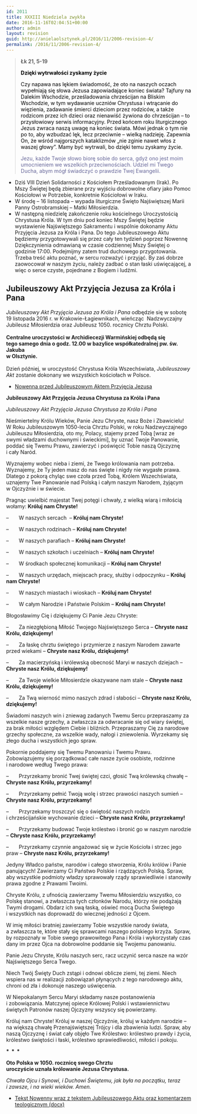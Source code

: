 ```yaml
---
id: 2011
title: XXXIII Niedziela zwykła
date: 2016-11-16T02:04:51+00:00
author: admin
layout: revision
guid: http://anielaolsztynek.pl/2016/11/2006-revision-4/
permalink: /2016/11/2006-revision-4/
---
```

> **Łk 21, 5-19**
> 
> <span style="color: #000000;"><strong>Dzięki wytrwałości zyskamy życie</strong></span>
> 
> <span style="color: #000000;">Czy napawa nas lękiem świadomość, że oto na naszych oczach wypełniają się słowa Jezusa zapowiadające koniec świata? Tajfuny na Dalekim Wschodzie, prześladowania chrześcijan na Bliskim Wschodzie, w tym wydawanie uczniów Chrystusa i wtrącanie do więzienia, zadawanie śmierci dzieciom przez rodziców, a także rodzicom przez ich dzieci oraz nienawiść żywiona do chrześcijan &#8211; to przysłowiowy serwis informacyjny. Przed końcem roku liturgicznego Jezus zwraca naszą uwagę na koniec świata. Mówi jednak o tym nie po to, aby wzbudzać lęk, lecz przeciwnie &#8211; wielką nadzieję. Zapewnia On, że wśród najgorszych kataklizmów &#8222;nie zginie nawet włos z waszej głowy&#8221;. Mamy być wytrwali, bo dzięki temu zyskamy życie.</span>
> 
> <span style="color: #666699;">Jezu, każde Twoje słowo biorę sobie do serca, gdyż ono jest moim umocnieniem we wszelkich przeciwnościach. Udziel mi Twego Ducha, abym mógł świadczyć o prawdzie Twej Ewangelii.</span>

  * Dziś VIII Dzień Solidarności z Kościołem Prześladowanym (Irak). Po Mszy Świętej będą zbierane przy wyjściu dobrowolne ofiary jako Pomoc Kościołowi w Potrzebie, konkretnie Kościołowi w Iraku.
  * W środę &#8211; 16 listopada &#8211; wypada liturgiczne Święto Najświętszej Marii Panny Ostrobramskiej – Matki Miłosierdzia.
  * W następną niedzielę zakończenie roku kościelnego Uroczystością Chrystusa Króla. W tym dniu pod koniec Mszy Świętej będzie wystawienie Najświętszego Sakramentu i wspólnie dokonamy Aktu Przyjęcia Jezusa za Króla i Pana. Do tego Jubileuszowego Aktu będziemy przygotowywali się przez cały ten tydzień poprzez Nowennę Dziękczynienia odmawianą w czasie codziennej Mszy Świętej o godzinie 17:00. Podejmijmy zatem trud duchowego przygotowania. Trzeba treść aktu poznać, w sercu rozważyć i przyjąć. By zaś dobrze zaowocował w naszym życiu, należy zadbać o stan łaski uświęcającej, a więc o serce czyste, pojednane z Bogiem i ludźmi.

## Jubileuszowy Akt Przyjęcia Jezusa za Króla i Pana

<div>
  <p>
    <em>Jubileuszowy Akt Przyjęcia Jezusa za Króla i Pana </em>odbędzie się w sobotę 19 listopada 2016 r. w Krakowie-Łagiewnikach, wieńcząc  Nadzwyczajny Jubileusz Miłosierdzia oraz Jubileusz 1050. rocznicy Chrztu Polski.<br /> <strong><br /> Centralne uroczystości w Archidiecezji Warmińskiej odbędą się<br /> tego samego dnia o godz. 12.00 w bazylice współkatedralnej pw. św. Jakuba<br /> w Olsztynie.<br /> </strong><br /> Dzień później, w uroczystość Chrystusa Króla Wszechświata, <em>Jubileuszowy Akt</em> zostanie dokonany we wszystkich kościołach w Polsce.
  </p>
  
  <ul>
    <li>
      <a href="http://episkopat.pl/nowenna-przed-jubileuszowym-aktem-przyjecia-jezusa-za-krola-i-pana/">Nowenna przed Jubileuszowym Aktem Przyjęcia Jezusa</a>
    </li>
  </ul>
  
  <p>
    <strong>Jubileuszowy Akt Przyjęcia Jezusa Chrystusa za Króla i Pana</strong>
  </p>
  
  <p>
    <em>Jubileuszowy Akt Przyjęcia Jezusa Chrystusa za Króla i Pana </em>
  </p>
  
  <p>
    Nieśmiertelny Królu Wieków, Panie Jezu Chryste, nasz Boże i Zbawicielu! W Roku Jubileuszowym 1050-lecia Chrztu Polski, w roku Nadzwyczajnego Jubileuszu Miłosierdzia, oto my, Polacy, stajemy przed Tobą [wraz ze swymi władzami duchownymi i świeckimi], by uznać Twoje Panowanie, poddać się Twemu Prawu, zawierzyć i poświęcić Tobie naszą Ojczyznę i cały Naród.
  </p>
  
  <p>
    Wyznajemy wobec nieba i ziemi, że Twego królowania nam potrzeba. Wyznajemy, że Ty jeden masz do nas święte i nigdy nie wygasłe prawa. Dlatego z pokorą chyląc swe czoła przed Tobą, Królem Wszechświata, uznajemy Twe Panowanie nad Polską i całym naszym Narodem, żyjącym w Ojczyźnie i w świecie.
  </p>
  
  <p>
    Pragnąc uwielbić majestat Twej potęgi i chwały, z wielką wiarą i miłością wołamy: <strong>Króluj nam Chryste!</strong>
  </p>
  
  <p>
    –       W naszych sercach  – <strong>Króluj nam Chryste!</strong>
  </p>
  
  <p>
    –       W naszych rodzinach – <strong>Króluj nam Chryste!</strong>
  </p>
  
  <p>
    –       W naszych parafiach – <strong>Króluj nam Chryste!</strong>
  </p>
  
  <p>
    –       W naszych szkołach i uczelniach – <strong>Króluj nam Chryste!</strong>
  </p>
  
  <p>
    –       W środkach społecznej komunikacji – <strong>Króluj nam Chryste!</strong>
  </p>
  
  <p>
    –       W naszych urzędach, miejscach pracy, służby i odpoczynku – <strong>Króluj nam Chryste!</strong>
  </p>
  
  <p>
    –       W naszych miastach i wioskach – <strong>Króluj nam Chryste!</strong>
  </p>
  
  <p>
    –       W całym Narodzie i Państwie Polskim – <strong>Króluj nam Chryste!</strong>
  </p>
  
  <p>
    Błogosławimy Cię i dziękujemy Ci Panie Jezu Chryste:
  </p>
  
  <p>
    –       Za niezgłębioną Miłość Twojego Najświętszego Serca – <strong>Chryste nasz Królu, dziękujemy!</strong>
  </p>
  
  <p>
    –       Za łaskę chrztu świętego i przymierze z naszym Narodem zawarte przed wiekami – <strong>Chryste nasz Królu, dziękujemy!</strong>
  </p>
  
  <p>
    –       Za macierzyńską i królewską obecność Maryi w naszych dziejach – <strong>Chryste nasz Królu, dziękujemy!</strong>
  </p>
  
  <p>
    –       Za Twoje wielkie Miłosierdzie okazywane nam stale – <strong>Chryste nasz Królu, dziękujemy!</strong>
  </p>
  
  <p>
    –       Za Twą wierność mimo naszych zdrad i słabości – <strong>Chryste nasz Królu, dziękujemy!</strong>
  </p>
  
  <p>
    Świadomi naszych win i zniewag zadanych Twemu Sercu przepraszamy za wszelkie nasze grzechy, a zwłaszcza za odwracanie się od wiary świętej, za brak miłości względem Ciebie i bliźnich. Przepraszamy Cię za narodowe grzechy społeczne, za wszelkie wady, nałogi i zniewolenia. Wyrzekamy się złego ducha i wszystkich jego spraw.
  </p>
  
  <p>
    Pokornie poddajemy się Twemu Panowaniu i Twemu Prawu. Zobowiązujemy się porządkować całe nasze życie osobiste, rodzinne i narodowe według Twego prawa:
  </p>
  
  <p>
    –       Przyrzekamy bronić Twej świętej czci, głosić Twą królewską chwałę – <strong> Chryste nasz Królu, przyrzekamy!</strong>
  </p>
  
  <p>
    –       Przyrzekamy pełnić Twoją wolę i strzec prawości naszych sumień –  <strong>Chryste nasz Królu, przyrzekamy!</strong>
  </p>
  
  <p>
    –       Przyrzekamy troszczyć się o świętość naszych rodzin i chrześcijańskie wychowanie dzieci – <strong>Chryste nasz Królu, przyrzekamy!</strong>
  </p>
  
  <p>
    –       Przyrzekamy budować Twoje królestwo i bronić go w naszym narodzie – <strong>Chryste nasz Królu, przyrzekamy!</strong>
  </p>
  
  <p>
    –       Przyrzekamy czynnie angażować się w życie Kościoła i strzec jego praw – <strong>Chryste nasz Królu, przyrzekamy!</strong>
  </p>
  
  <p>
    Jedyny Władco państw, narodów i całego stworzenia, Królu królów i Panie panujących! Zawierzamy Ci Państwo Polskie i rządzących Polską. Spraw, aby wszystkie podmioty władzy sprawowały rządy sprawiedliwie i stanowiły prawa zgodne z Prawami Twoimi.
  </p>
  
  <p>
    Chryste Królu, z ufnością zawierzamy Twemu Miłosierdziu wszystko, co Polskę stanowi, a zwłaszcza tych członków Narodu, którzy nie podążają Twymi drogami. Obdarz ich swą łaską, oświeć mocą Ducha Świętego i wszystkich nas doprowadź do wiecznej jedności z Ojcem.
  </p>
  
  <p>
    W imię miłości bratniej zawierzamy Tobie wszystkie narody świata, a zwłaszcza te, które stały się sprawcami naszego polskiego krzyża. Spraw, by rozpoznały w Tobie swego prawowitego Pana i Króla i wykorzystały czas dany im przez Ojca na dobrowolne poddanie się Twojemu panowaniu.
  </p>
  
  <p>
    Panie Jezu Chryste, Królu naszych serc, racz uczynić serca nasze na wzór Najświętszego Serca Twego.
  </p>
  
  <p>
    Niech Twój Święty Duch zstąpi i odnowi oblicze ziemi, tej ziemi. Niech wspiera nas w realizacji zobowiązań płynących z tego narodowego aktu, chroni od zła i dokonuje naszego uświęcenia.
  </p>
  
  <p>
    W Niepokalanym Sercu Maryi składamy nasze postanowienia i zobowiązania. Matczynej opiece Królowej Polski i wstawiennictwu świętych Patronów naszej Ojczyzny wszyscy się powierzamy.
  </p>
  
  <p>
    Króluj nam Chryste! Króluj w naszej Ojczyźnie, króluj w każdym narodzie – na większą chwałę Przenajświętszej Trójcy i dla zbawienia ludzi. Spraw, aby naszą Ojczyznę i świat cały objęło Twe Królestwo: królestwo prawdy i życia, królestwo świętości i łaski, królestwo sprawiedliwości, miłości i pokoju.
  </p>
  
  <p>
    <strong>*  *  *</strong>
  </p>
  
  <p>
    <strong>Oto Polska w 1050. rocznicę swego Chrztu<br /> uroczyście uznała królowanie Jezusa Chrystusa.</strong>
  </p>
  
  <p>
    <em>Chwała Ojcu i Synowi, i Duchowi Świętemu, jak była na początku, teraz i zawsze, i na wieki wieków. Amen.</em>
  </p>
  
  <ul>
    <li>
      <a href="http://episkopat.pl/wp-content/uploads/2016/11/NOWENNA_przed_Jubileuszowym_Aktem.docx">Tekst Nowenny wraz z tekstem Jubileuszowego Aktu oraz komentarzem teologicznym (docx)</a>
    </li>
  </ul>
</div>